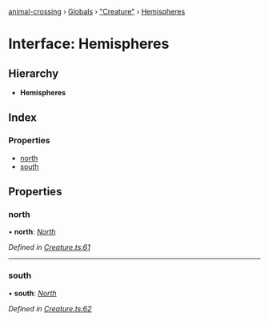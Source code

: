 [animal-crossing](../README.md) › [Globals](../globals.md) › ["Creature"](../modules/_creature_.md) › [Hemispheres](_creature_.hemispheres.md)

# Interface: Hemispheres

## Hierarchy

* **Hemispheres**

## Index

### Properties

* [north](_creature_.hemispheres.md#north)
* [south](_creature_.hemispheres.md#south)

## Properties

###  north

• **north**: *[North](_creature_.north.md)*

*Defined in [Creature.ts:61](https://github.com/Norviah/animal-crossing/blob/d0e2651/module/types/Creature.ts#L61)*

___

###  south

• **south**: *[North](_creature_.north.md)*

*Defined in [Creature.ts:62](https://github.com/Norviah/animal-crossing/blob/d0e2651/module/types/Creature.ts#L62)*
